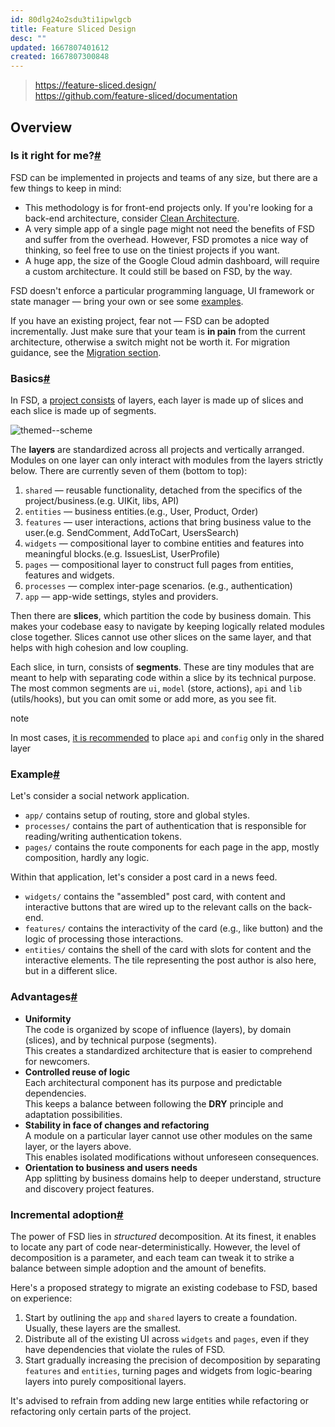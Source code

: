 ```yaml
---
id: 80dlg24o2sdu3ti1ipwlgcb
title: Feature Sliced Design
desc: ""
updated: 1667807401612
created: 1667807300848
---
```


> https://feature-sliced.design/  
> https://github.com/feature-sliced/documentation

## Overview

### Is it right for me?[#](https://feature-sliced.design/docs/get-started/overview#is-it-right-for-me "Direct link to heading")

FSD can be implemented in projects and teams of any size, but there are a few things to keep in mind:

- This methodology is for front-end projects only. If you're looking for a back-end architecture, consider [Clean Architecture](https://medium.com/codex/clean-architecture-for-dummies-df6561d42c94).
- A very simple app of a single page might not need the benefits of FSD and suffer from the overhead. However, FSD promotes a nice way of thinking, so feel free to use on the tiniest projects if you want.
- A huge app, the size of the Google Cloud admin dashboard, will require a custom architecture. It could still be based on FSD, by the way.

FSD doesn't enforce a particular programming language, UI framework or state manager — bring your own or see some [examples](https://feature-sliced.design/examples).

If you have an existing project, fear not — FSD can be adopted incrementally. Just make sure that your team is **in pain** from the current architecture, otherwise a switch might not be worth it. For migration guidance, see the [Migration section](https://feature-sliced.design/docs/guides/migration).

### Basics[#](https://feature-sliced.design/docs/get-started/overview#basics "Direct link to heading")

In FSD, a [project consists](https://feature-sliced.design/docs/reference/units/decomposition) of layers, each layer is made up of slices and each slice is made up of segments.

![themed--scheme](/assets/images/visual_schema-ca092cc631de8c129dfb48174d0a927a.jpg)

The **layers** are standardized across all projects and vertically arranged. Modules on one layer can only interact with modules from the layers strictly below. There are currently seven of them (bottom to top):

1. `shared` — reusable functionality, detached from the specifics of the project/business.(e.g. UIKit, libs, API)
2. `entities` — business entities.(e.g., User, Product, Order)
3. `features` — user interactions, actions that bring business value to the user.(e.g. SendComment, AddToCart, UsersSearch)
4. `widgets` — compositional layer to combine entities and features into meaningful blocks.(e.g. IssuesList, UserProfile)
5. `pages` — compositional layer to construct full pages from entities, features and widgets.
6. `processes` — complex inter-page scenarios. (e.g., authentication)
7. `app` — app-wide settings, styles and providers.

Then there are **slices**, which partition the code by business domain. This makes your codebase easy to navigate by keeping logically related modules close together. Slices cannot use other slices on the same layer, and that helps with high cohesion and low coupling.

Each slice, in turn, consists of **segments**. These are tiny modules that are meant to help with separating code within a slice by its technical purpose. The most common segments are `ui`, `model` (store, actions), `api` and `lib` (utils/hooks), but you can omit some or add more, as you see fit.

note

In most cases, [it is recommended](https://github.com/feature-sliced/documentation/discussions/66) to place `api` and `config` only in the shared layer

### Example[#](https://feature-sliced.design/docs/get-started/overview#example "Direct link to heading")

Let's consider a social network application.

- `app/` contains setup of routing, store and global styles.
- `processes/` contains the part of authentication that is responsible for reading/writing authentication tokens.
- `pages/` contains the route components for each page in the app, mostly composition, hardly any logic.

Within that application, let's consider a post card in a news feed.

- `widgets/` contains the "assembled" post card, with content and interactive buttons that are wired up to the relevant calls on the back-end.
- `features/` contains the interactivity of the card (e.g., like button) and the logic of processing those interactions.
- `entities/` contains the shell of the card with slots for content and the interactive elements. The tile representing the post author is also here, but in a different slice.

### Advantages[#](https://feature-sliced.design/docs/get-started/overview#advantages "Direct link to heading")

- **Uniformity**  
   The code is organized by scope of influence (layers), by domain (slices), and by technical purpose (segments).  
   This creates a standardized architecture that is easier to comprehend for newcomers.
- **Controlled reuse of logic**  
   Each architectural component has its purpose and predictable dependencies.  
   This keeps a balance between following the **DRY** principle and adaptation possibilities.
- **Stability in face of changes and refactoring**  
   A module on a particular layer cannot use other modules on the same layer, or the layers above.  
   This enables isolated modifications without unforeseen consequences.
- **Orientation to business and users needs**  
   App splitting by business domains help to deeper understand, structure and discovery project features.

### Incremental adoption[#](https://feature-sliced.design/docs/get-started/overview#incremental-adoption "Direct link to heading")

The power of FSD lies in _structured_ decomposition. At its finest, it enables to locate any part of code near-deterministically. However, the level of decomposition is a parameter, and each team can tweak it to strike a balance between simple adoption and the amount of benefits.

Here's a proposed strategy to migrate an existing codebase to FSD, based on experience:

1. Start by outlining the `app` and `shared` layers to create a foundation. Usually, these layers are the smallest.
2. Distribute all of the existing UI across `widgets` and `pages`, even if they have dependencies that violate the rules of FSD.
3. Start gradually increasing the precision of decomposition by separating `features` and `entities`, turning pages and widgets from logic-bearing layers into purely compositional layers.

It's advised to refrain from adding new large entities while refactoring or refactoring only certain parts of the project.
